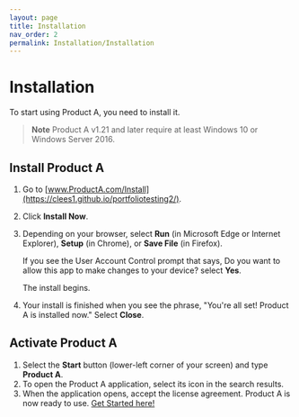 ```yaml
---
layout: page
title: Installation
nav_order: 2
permalink: Installation/Installation
---
```

# Installation

To start using Product A, you need to install it. 

>**Note**
>Product A v1.21 and later require at least Windows 10 or Windows Server 2016.
>

## Install Product A

1. Go to [www.ProductA.com/Install](https://clees1.github.io/portfoliotesting2/).
2. Click **Install Now**.
3. Depending on your browser, select **Run** (in Microsoft Edge or Internet Explorer), **Setup** (in Chrome), or **Save File** (in Firefox).

    If you see the User Account Control prompt that says, Do you want to allow this app to make changes to your device? select **Yes**.

    The install begins.
4. Your install is finished when you see the phrase, "You're all set! Product A is installed now." Select **Close**.

## Activate Product A

1. Select the **Start** button (lower-left corner of your screen) and type **Product A**.
2. To open the Product A application, select its icon in the search results.
3. When the application opens, accept the license agreement. Product A is now ready to use. [Get Started here!](../QuickStart/QuickStart)